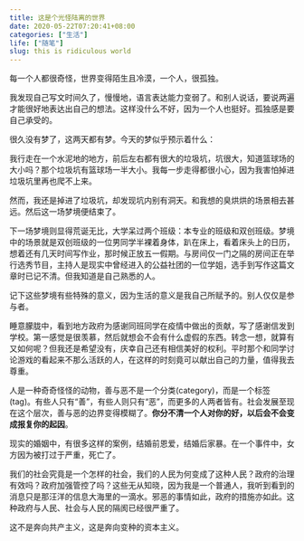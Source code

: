 ```yaml
---
title: 这是个光怪陆离的世界
date: 2020-05-22T07:20:41+08:00
categories: ["生活"]
life: ["随笔"]
slug: this is ridiculous world
---
```


每一个人都很奇怪，世界变得陌生且冷漠，一个人，很孤独。

我发现自己写文时间久了，慢慢地，语言表达能力变弱了。和别人说话，要说两遍才能很好地表达出自己的想法。这样没什么不好，因为一个人也挺好。孤独感是要自己承受的。

很久没有梦了，这两天都有梦。今天的梦似乎预示着什么：

我行走在一个水泥地的地方，前后左右都有很大的垃圾坑，坑很大，知道篮球场的大小吗？那个垃圾坑有篮球场一半大小。我每一步走得都很小心，因为我害怕掉进垃圾坑里再也爬不上来。

然而，我还是掉进了垃圾坑，却发现坑内别有洞天。和我想的臭烘烘的场景相去甚远。然后这一场梦境便结束了。

下一场梦境则显得荒诞无比，大学呆过两个班级：本专业的班级和双创班级。梦境中的场景就是双创班级的一位男同学半裸着身体，趴在床上，看着床头上的日历，想着还有几天时间写作业，那时候正放五一假期。与房间仅一门之隔的房间正在举行选秀节目，主持人是现实中曾经进入的公益社团的一位学姐，选手到写作这篇文章时已记不清。但我知道是自己熟悉的人。

记下这些梦境有些特殊的意义，因为生活的意义是我自己所赋予的。别人仅仅是参与者。

睡意朦胧中，看到地方政府为感谢同班同学在疫情中做出的贡献，写了感谢信发到学校。第一感觉是很羡慕，然后就想会不会有什么虚假的东西。转念一想，就算有又如何呢？但我还是希望没有，庆幸自己还有相信美好的权利。平时那个和同学讨论游戏的看起来不那么活跃的人，在这样的时刻竟可以献出自己的力量，值得我去尊重。

人是一种奇奇怪怪的动物，善与恶不是一个分类(category)，而是一个标签(tag)。有些人只有“善”，有些人则只有“恶”，而更多的人两者皆有。社会发展至现在这个层次，善与恶的边界变得模糊了。**你分不清一个人对你的好，以后会不会变成报复你的起因**。

现实的婚姻中，有很多这样的案例，结婚前恩爱，结婚后家暴。在一个事件中，女方因为被打过于严重，死亡了。

我们的社会究竟是一个怎样的社会，我们的人民为何变成了这种人民？政府的治理有效吗？政府加强管控了吗？这些无从知晓，因为我是一个普通人，我听到看到的消息只是那汪洋的信息大海里的一滴水。邪恶的事情如此，政府的措施亦如此。这种政府与人民、社会与人民的隔阂已经很严重了。

这不是奔向共产主义，这是奔向变种的资本主义。